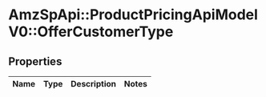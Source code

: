 # AmzSpApi::ProductPricingApiModelV0::OfferCustomerType

## Properties
Name | Type | Description | Notes
------------ | ------------- | ------------- | -------------

